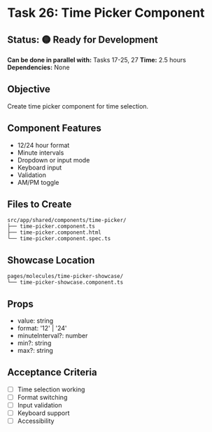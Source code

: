 # Task 26: Time Picker Component

## Status: 🟡 Ready for Development
**Can be done in parallel with:** Tasks 17-25, 27
**Time:** 2.5 hours
**Dependencies:** None

## Objective
Create time picker component for time selection.

## Component Features
- 12/24 hour format
- Minute intervals
- Dropdown or input mode
- Keyboard input
- Validation
- AM/PM toggle

## Files to Create
```
src/app/shared/components/time-picker/
├── time-picker.component.ts
├── time-picker.component.html
└── time-picker.component.spec.ts
```

## Showcase Location
```
pages/molecules/time-picker-showcase/
└── time-picker-showcase.component.ts
```

## Props
- value: string
- format: '12' | '24'
- minuteInterval?: number
- min?: string
- max?: string

## Acceptance Criteria
- [ ] Time selection working
- [ ] Format switching
- [ ] Input validation
- [ ] Keyboard support
- [ ] Accessibility
